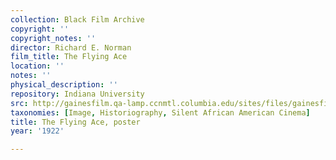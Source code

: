 ```yaml
---
collection: Black Film Archive
copyright: ''
copyright_notes: ''
director: Richard E. Norman
film_title: The Flying Ace
location: ''
notes: ''
physical_description: ''
repository: Indiana University
src: http://gainesfilm.qa-lamp.ccnmtl.columbia.edu/sites/files/gainesfilm/images/flyingace.jpg
taxonomies: [Image, Historiography, Silent African American Cinema]
title: The Flying Ace, poster
year: '1922'

---
```

